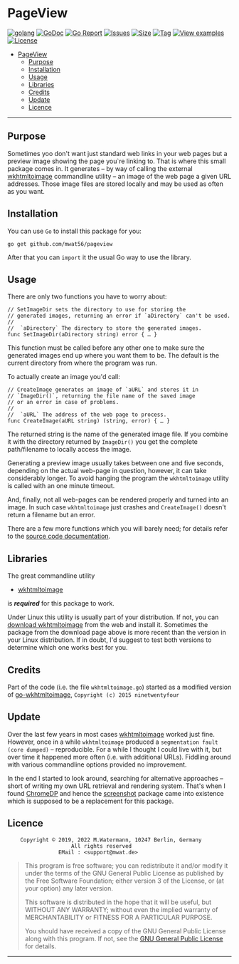 # PageView

[![golang](https://img.shields.io/badge/Language-Go-green.svg)](https://golang.org)
[![GoDoc](https://godoc.org/github.com/mwat56/pageview?status.svg)](https://godoc.org/github.com/mwat56/pageview)
[![Go Report](https://goreportcard.com/badge/github.com/mwat56/pageview)](https://goreportcard.com/report/github.com/mwat56/pageview)
[![Issues](https://img.shields.io/github/issues/mwat56/pageview.svg)](https://github.com/mwat56/pageview/issues?q=is%3Aopen+is%3Aissue)
[![Size](https://img.shields.io/github/repo-size/mwat56/pageview.svg)](https://github.com/mwat56/pageview/)
[![Tag](https://img.shields.io/github/tag/mwat56/pageview.svg)](https://github.com/mwat56/pageview/tags)
[![View examples](https://img.shields.io/badge/learn%20by-examples-0077b3.svg)](https://github.com/mwat56/pageview/blob/main/app/pageview.go)
[![License](https://img.shields.io/github/mwat56/pageview.svg)](https://github.com/mwat56/pageview/blob/main/LICENSE)

- [PageView](#pageview)
	- [Purpose](#purpose)
	- [Installation](#installation)
	- [Usage](#usage)
	- [Libraries](#libraries)
	- [Credits](#credits)
	- [Update](#update)
	- [Licence](#licence)

----

## Purpose

Sometimes yoo don't want just standard web links in your web pages but a preview image showing the page you`re linking to. That is where this small package comes in. It generates – by way of calling the external [wkhtmltoimage](https://wkhtmltopdf.org/index.html) commandline utility – an image of the web page a given URL addresses. Those image files are stored locally and may be used as often as you want.

## Installation

You can use `Go` to install this package for you:

	go get github.com/mwat56/pageview

After that you can `import` it the usual Go way to use the library.

## Usage

There are only two functions you have to worry about:

	// SetImageDir sets the directory to use for storing the
	// generated images, returning an error if `aDirectory` can't be used.
	//
	//	`aDirectory` The directory to store the generated images.
	func SetImageDir(aDirectory string) error { … }

This function must be called before any other one to make sure the generated images end up where you want them to be. The default is the current directory from where the program was run.

To actually create an image you'd call:

	// CreateImage generates an image of `aURL` and stores it in
	// `ImageDir()`, returning the file name of the saved image
	// or an error in case of problems.
	//
	//	`aURL` The address of the web page to process.
	func CreateImage(aURL string) (string, error) { … }

The returned string is the name of the generated image file. If you combine it with the directory returned by `ImageDir()` you get the complete path/filename to locally access the image.

Generating a preview image usually takes between one and five seconds, depending on the actual web-page in question, however, it can take considerably longer. To avoid hanging the program the `wkhtmltoimage` utility is called with an one minute timeout.

And, finally, not all web-pages can be rendered properly and turned into an image. In such case `wkhtmltoimage` just crashes and `CreateImage()` doesn't return a filename but an error.

There are a few more functions which you will barely need; for details refer to the [source code documentation](https://godoc.org/github.com/mwat56/pageview).

## Libraries

The great commandline utility

* [wkhtmltoimage](https://wkhtmltopdf.org/downloads.html)

is  **_required_**  for this package to work.

Under Linux this utility is usually part of your distribution. If not, you can [download wkhtmltoimage](https://wkhtmltopdf.org/downloads.html) from the web and install it. Sometimes the package from the download page above is more recent than the version in your Linux distribution. If in doubt, I'd suggest to test both versions to determine which one works best for you.

## Credits

Part of the code (i.e. the file `wkhtmltoimage.go`) started as a modified version of [go-wkhtmltoimage](https://github.com/ninetwentyfour/go-wkhtmltoimage), `Copyright (c) 2015 ninetwentyfour`

## Update

Over the last few years in most cases [wkhtmltoimage](https://wkhtmltopdf.org/downloads.html) worked just fine. However, once in a while `wkhtmltoimage` produced a `segmentation fault (core dumped)` – reproducible. For a while I thought I could live with it, but over time it happened more often (i.e. with additional URLs). Fiddling around with various commandline options provided no improvement.

In the end I started to look around, searching for alternative approaches – short of writing my own URL retrieval and rendering system. That's when I found [ChromeDP](https://github.com/chromedp/chromedp) and hence the [screenshot](https://github.com/mwat56/screenshot) package came into existence which is supposed to be a replacement for this package.

## Licence

        Copyright © 2019, 2022 M.Watermann, 10247 Berlin, Germany
                        All rights reserved
                    EMail : <support@mwat.de>

> This program is free software; you can redistribute it and/or modify it under the terms of the GNU General Public License as published by the Free Software Foundation; either version 3 of the License, or (at your option) any later version.
>
> This software is distributed in the hope that it will be useful, but WITHOUT ANY WARRANTY; without even the implied warranty of MERCHANTABILITY or FITNESS FOR A PARTICULAR PURPOSE.
>
> You should have received a copy of the GNU General Public License along with this program. If not, see the [GNU General Public License](http://www.gnu.org/licenses/gpl.html) for details.

----
